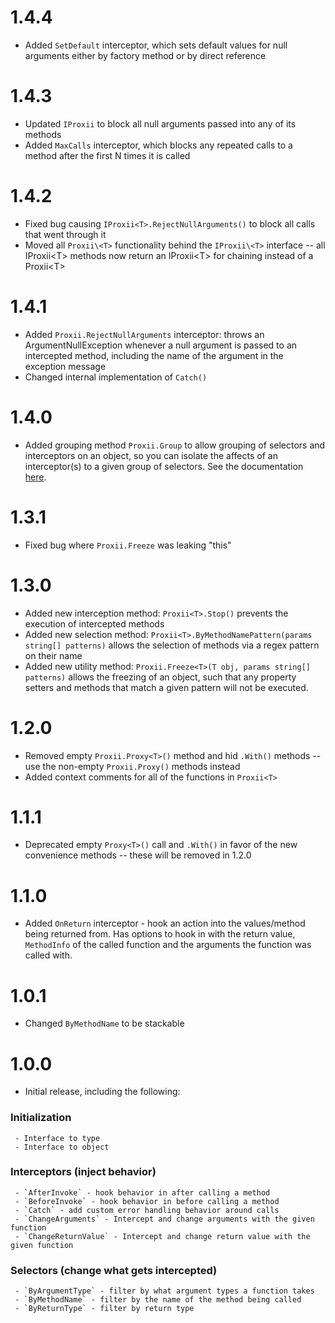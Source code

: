 # 1.4.4
 - Added `SetDefault` interceptor, which sets default values for null arguments either by factory method or by direct reference

# 1.4.3
 - Updated `IProxii` to block all null arguments passed into any of its methods
 - Added `MaxCalls` interceptor, which blocks any repeated calls to a method after the first N times it is called

# 1.4.2
 - Fixed bug causing `IProxii<T>.RejectNullArguments()` to block all calls that went through it
 - Moved all `Proxii\<T>` functionality behind the `IProxii\<T>` interface -- all IProxii\<T> methods now return an IProxii\<T> for chaining instead of a Proxii\<T>

# 1.4.1
 - Added `Proxii.RejectNullArguments` interceptor: throws an ArgumentNullException whenever a null argument is passed to an intercepted method, including the name of the argument in the exception message
 - Changed internal implementation of `Catch()`

# 1.4.0
 - Added grouping method `Proxii.Group` to allow grouping of selectors and interceptors on an object, so you can isolate the affects of an interceptor(s) to a given group of selectors. See the documentation [here](https://github.com/zckeyser/proxii/blob/master/docs/grouping.md).

# 1.3.1
 - Fixed bug where `Proxii.Freeze` was leaking "this"

# 1.3.0
 - Added new interception method: `Proxii<T>.Stop()` prevents the execution of intercepted methods
 - Added new selection method: `Proxii<T>.ByMethodNamePattern(params string[] patterns)` allows the selection of methods via a regex pattern on their name
 - Added new utility method: `Proxii.Freeze<T>(T obj, params string[] patterns)` allows the freezing of an object, such that any property setters and methods that match a given pattern will not be executed.

# 1.2.0
 - Removed empty `Proxii.Proxy<T>()` method and hid `.With()` methods -- use the non-empty `Proxii.Proxy()` methods instead
 - Added context comments for all of the functions in `Proxii<T>`

# 1.1.1
 - Deprecated empty `Proxy<T>()` call and `.With()` in favor of the new convenience methods -- these will be removed in 1.2.0

# 1.1.0
 - Added `OnReturn` interceptor - hook an action into the values/method being returned from. Has options to hook in with the return value, `MethodInfo` of the called function and the arguments the function was called with.

# 1.0.1
 - Changed `ByMethodName` to be stackable

# 1.0.0
 - Initial release, including the following:

### Initialization
     - Interface to type
     - Interface to object

### Interceptors (inject behavior)
     - `AfterInvoke` - hook behavior in after calling a method
     - `BeforeInvoke` - hook behavior in before calling a method
     - `Catch` - add custom error handling behavior around calls
     - `ChangeArguments` - Intercept and change arguments with the given function
     - `ChangeReturnValue` - Intercept and change return value with the given function

### Selectors (change what gets intercepted)
     - `ByArgumentType` - filter by what argument types a function takes
     - `ByMethodName` - filter by the name of the method being called
     - `ByReturnType` - filter by return type
